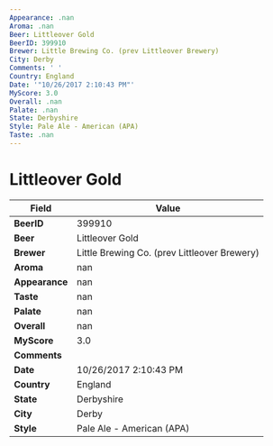 ```yaml
---
Appearance: .nan
Aroma: .nan
Beer: Littleover Gold
BeerID: 399910
Brewer: Little Brewing Co. (prev Littleover Brewery)
City: Derby
Comments: ' '
Country: England
Date: '"10/26/2017 2:10:43 PM"'
MyScore: 3.0
Overall: .nan
Palate: .nan
State: Derbyshire
Style: Pale Ale - American (APA)
Taste: .nan
---
```


# Littleover Gold

| Field         | Value |
|---------------|-------|
| **BeerID** | 399910 |
| **Beer** | Littleover Gold |
| **Brewer** | Little Brewing Co. (prev Littleover Brewery) |
| **Aroma** | nan |
| **Appearance** | nan |
| **Taste** | nan |
| **Palate** | nan |
| **Overall** | nan |
| **MyScore** | 3.0 |
| **Comments** |   |
| **Date** | 10/26/2017 2:10:43 PM |
| **Country** | England |
| **State** | Derbyshire |
| **City** | Derby |
| **Style** | Pale Ale - American (APA) |
